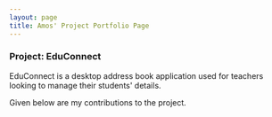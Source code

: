 ```yaml
---
layout: page
title: Amos' Project Portfolio Page
---
```


### Project: EduConnect

EduConnect is a desktop address book application used for teachers looking to manage their students' details.

Given below are my contributions to the project.
